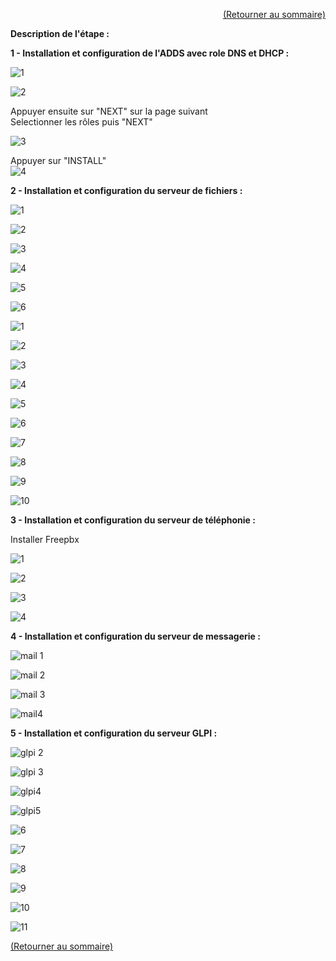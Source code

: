 
<p align="right"><a href="README.md">(Retourner au sommaire)</a></p>

**Description de l'étape :**  

**1 - Installation et configuration de l'ADDS avec role DNS et DHCP :**  

![1](https://github.com/user-attachments/assets/79538337-c167-4464-b7bc-7341ec2d1a81)  

![2](https://github.com/user-attachments/assets/b5db41af-d3a4-47fc-9b44-d3c47b0ea197)  

Appuyer ensuite sur "NEXT" sur la page suivant  
Selectionner les rôles puis "NEXT"  

![3](https://github.com/user-attachments/assets/59dcbc37-879f-4c53-8713-1167fb683413)  

Appuyer sur "INSTALL"  
![4](https://github.com/user-attachments/assets/59028b30-a650-4b32-9913-d6d50abac53c)  

**2 - Installation et configuration du serveur de fichiers :**  

![1](https://github.com/user-attachments/assets/f284920b-974d-416f-9647-b318c5a10c68)  

![2](https://github.com/user-attachments/assets/b804640f-0b27-4e7c-88ab-5a3fdbd3a911)  

![3](https://github.com/user-attachments/assets/f4bdb34b-dbfb-4325-9908-88e3a88728e9)  

![4](https://github.com/user-attachments/assets/33ffdd6f-4739-4ab6-9a91-7af96a4bd23f)  

![5](https://github.com/user-attachments/assets/8a3be982-faad-43b2-a9dd-aec4a90fa414)  

![6](https://github.com/user-attachments/assets/09f4b1d0-689c-4586-87dd-7d283ece13b0)  

![1](https://github.com/user-attachments/assets/0509ca99-31ef-484e-94c9-04d3e742a22e)  

![2](https://github.com/user-attachments/assets/996ed0ff-db9f-47e5-9198-64331a39fa8c)  

![3](https://github.com/user-attachments/assets/277e28aa-56e0-496f-974a-e8f358742f29)  

![4](https://github.com/user-attachments/assets/db3601d3-78eb-49af-9118-9fe98c7638e5)  

![5](https://github.com/user-attachments/assets/80ed702d-cda4-48c1-9ea7-6b482584517a)  

![6](https://github.com/user-attachments/assets/4e34b6a6-5b8c-4400-bfc6-9409e07bb974)  

![7](https://github.com/user-attachments/assets/7033ab19-99b9-4386-87c0-a258d24f0a94)  

![8](https://github.com/user-attachments/assets/b3a80be8-3764-4e96-92c3-544831199e09)  

![9](https://github.com/user-attachments/assets/07aba628-5d25-4eb1-b5c8-86deb1385f1f)  

![10](https://github.com/user-attachments/assets/1b80a020-289c-47b7-a6ac-498c23677b56)  


**3 - Installation et configuration du serveur de téléphonie :**

Installer Freepbx  

![1](https://github.com/user-attachments/assets/48000251-bfc2-4105-8c47-f19c8d456c03)  

![2](https://github.com/user-attachments/assets/7681344a-69ab-4b31-b058-f8e6167f49b1)  

![3](https://github.com/user-attachments/assets/a43e0fe7-c79f-485a-908a-4f94a40d2cc9)  

![4](https://github.com/user-attachments/assets/108c50ef-f788-415d-8f7f-bb39ab22eadd)  


**4 - Installation et configuration du serveur de messagerie :**  

![mail 1](https://github.com/user-attachments/assets/9e99910c-7f10-43ea-8071-14592b240411)  

![mail 2](https://github.com/user-attachments/assets/a2edc161-8e98-407c-8d9e-6ed18460bfbc)  

![mail 3](https://github.com/user-attachments/assets/57a5fb5c-abdc-4ef4-852d-6e9320ead6a1)  

![mail4](https://github.com/user-attachments/assets/c61ab0bc-fb93-49c4-9f13-c9a0cb515769)  

**5 - Installation et configuration du serveur GLPI :**  

![glpi 2](https://github.com/user-attachments/assets/cf9e74f6-c8f9-4d9f-adae-1b7f811cb98b)  

![glpi 3](https://github.com/user-attachments/assets/91534be7-3ac5-4795-9c59-714aaa7db3bf)  

![glpi4](https://github.com/user-attachments/assets/07000bc9-2778-4af9-8bdc-679d6b4b7672)  

![glpi5](https://github.com/user-attachments/assets/11fab725-391e-4337-8030-4f9ac91325cd)  

![6](https://github.com/user-attachments/assets/508dfeae-b970-45ef-89d6-69b1e0f54479)  

![7](https://github.com/user-attachments/assets/60897993-550f-4e23-b24f-81d544f13756)  

![8](https://github.com/user-attachments/assets/4677ff9e-1f35-46e0-9439-6ace5c27ecb0)  

![9](https://github.com/user-attachments/assets/b455c348-1389-493a-868c-30531dd019e9)  

![10](https://github.com/user-attachments/assets/67f2a22e-c551-47a5-96fc-0de231fc7b0e)  

![11](https://github.com/user-attachments/assets/fdb2f5b9-dcf6-4831-b034-4a5559ccf6a5)  


<a href="README.md">(Retourner au sommaire)</a>
